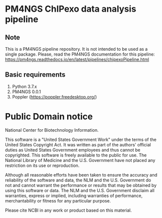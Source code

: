 # PM4NGS ChIPexo data analysis pipeline

## Note

This is a PM4NGS pipeline repository. It is not intended to be used as a single package. 
Please, read the PM4NGS documentation for this pipeline: 
https://pm4ngs.readthedocs.io/en/latest/pipelines/chipexoPipeline.html 

## Basic requirements

1. Python 3.7.x
2. PM4NGS 0.0.1
3. Poppler (https://poppler.freedesktop.org/)

# Public Domain notice

National Center for Biotechnology Information.

This software is a "United States Government Work" under the terms of the United States
Copyright Act. It was written as part of the authors' official duties as United States
Government employees and thus cannot be copyrighted. This software is freely available
to the public for use. The National Library of Medicine and the U.S. Government have not
 placed any restriction on its use or reproduction.

Although all reasonable efforts have been taken to ensure the accuracy and reliability
of the software and data, the NLM and the U.S. Government do not and cannot warrant the
performance or results that may be obtained by using this software or data. The NLM and
the U.S. Government disclaim all warranties, express or implied, including warranties
of performance, merchantability or fitness for any particular purpose.

Please cite NCBI in any work or product based on this material.
